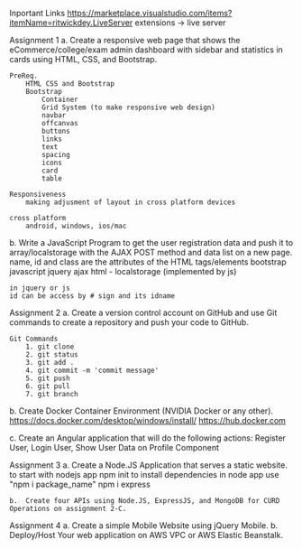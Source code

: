 Inportant Links
https://marketplace.visualstudio.com/items?itemName=ritwickdey.LiveServer
extensions -> live server

Assignment 1
a. Create a responsive web page that shows the eCommerce/college/exam admin dashboard with sidebar and statistics in cards using HTML, CSS, and Bootstrap.

    PreReq.
        HTML CSS and Bootstrap
        Bootstrap
            Container
            Grid System (to make responsive web design)
            navbar
            offcanvas
            buttons
            links
            text
            spacing
            icons
            card
            table

    Responsiveness
        making adjusment of layout in cross platform devices

    cross platform
        android, windows, ios/mac

b. Write a JavaScript Program to get the user registration data and push it to array/localstorage with the AJAX POST method and data list on a new page.
name, id and class are the attributes of the HTML tags/elements
bootstrap
javascript
jquery
ajax
html - localstorage (implemented by js)

    in jquery or js
    id can be access by # sign and its idname

Assignment 2
a. Create a version control account on GitHub and use Git commands to create a repository and push your code to GitHub.

    Git Commands
        1. git clone
        2. git status
        3. git add .
        4. git commit -m 'commit message'
        5. git push
        6. git pull
        7. git branch

b. Create Docker Container Environment (NVIDIA Docker or any other).
    https://docs.docker.com/desktop/windows/install/
    https://hub.docker.com

c. Create an Angular application that will do the following actions:
Register User, Login User, Show User Data on Profile Component
    
Assignment 3
    a.	Create a Node.JS Application that serves a static website.
        to start with nodejs app
            npm init
        to install dependencies in node app use "npm i package_name"
            npm i express

    b.	Create four APIs using Node.JS, ExpressJS, and MongoDB for CURD Operations on assignment 2-C.
        
Assignment 4
a.	Create a simple Mobile Website using jQuery Mobile.
b.	Deploy/Host Your web application on AWS VPC or AWS Elastic Beanstalk.
